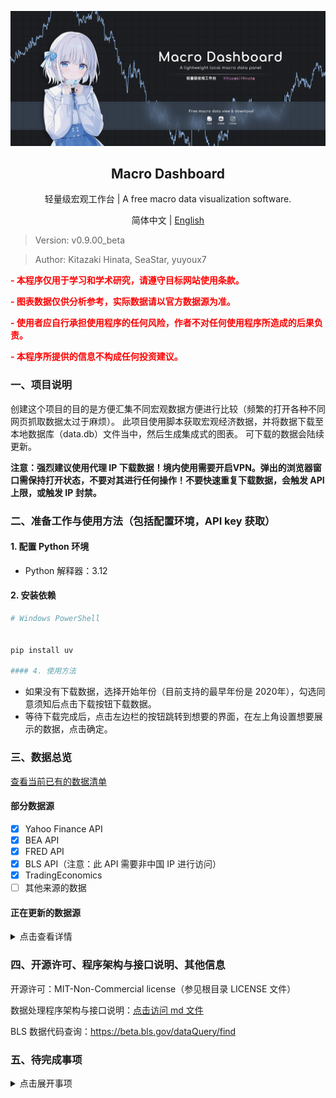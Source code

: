 <p align="center">
  <img src="doc/readme/chart.png" alt="Chart Example">
</p>
<h2 align="center">Macro Dashboard</h2>
  <p align="center">轻量级宏观工作台 | A free macro data visualization software.</p>


<p align="center">
    简体中文 | <a href="https://github.com/Kitazaki-Hinata/Macro_Dashboard/blob/dev/doc/README_en.md">English</a>
</p>

> Version: v0.9.00_beta

> Author: Kitazaki Hinata, SeaStar, yuyoux7

**<p style="color:red"> - 本程序仅用于学习和学术研究，请遵守目标网站使用条款。</p>**

**<p style="color:red"> - 图表数据仅供分析参考，实际数据请以官方数据源为准。</p>**

**<p style="color:red"> - 使用者应自行承担使用程序的任何风险，作者不对任何使用程序所造成的后果负责。</p>**

**<p style="color:red"> - 本程序所提供的信息不构成任何投资建议。</p>**


### 一、项目说明

创建这个项目的目的是方便汇集不同宏观数据方便进行比较（频繁的打开各种不同网页抓取数据太过于麻烦）。
此项目使用脚本获取宏观经济数据，并将数据下载至本地数据库（data.db）文件当中，然后生成集成式的图表。
可下载的数据会陆续更新。

**注意：强烈建议使用代理 IP 下载数据！境内使用需要开启VPN。弹出的浏览器窗口需保持打开状态，不要对其进行任何操作！不要快速重复下载数据，会触发 API 上限，或触发 IP 封禁。**


### 二、准备工作与使用方法（包括配置环境，API key 获取）

#### 1. 配置 Python 环境

- Python 解释器：3.12

#### 2. 安装依赖

```powershell
# Windows PowerShell
    
    
pip install uv
    
#### 4. 使用方法

```

- 如果没有下载数据，选择开始年份（目前支持的最早年份是 2020年），勾选同意须知后点击下载按钮下载数据。
- 等待下载完成后，点击左边栏的按钮跳转到想要的界面，在左上角设置想要展示的数据，点击确定。


### 三、数据总览

[查看当前已有的数据清单](doc/data_available.html)

#### 部分数据源

- [x] Yahoo Finance API
- [x] BEA API
- [x] FRED API
- [x] BLS API（注意：此 API 需要非中国 IP 进行访问）
- [x] TradingEconomics
- [ ] 其他来源的数据

#### 正在更新的数据源

<!-- markdownlint-disable MD033 -->
<details>
  <summary>点击查看详情</summary>

- [ ] AAII散户投资人情绪指数
- [ ] NAAIM经理人持仓指数
- [ ] 家庭/企业/政府负债比率，流动性指标
- [ ] 经常账户，贸易差额，FDI流入流出（BEA: ITA）
- [ ] 服务贸易（BEA: IntlServTrade）
- [ ] 美元计价的外储（BEA: IIP）
- [ ] 劳动力参与率 (Labor Force Participation Rate)
- [ ] 劳工成本与劳工效率
- [ ] 职位空缺与求职者比率 (Job Openings to Applicants Ratio)
- [ ] 分行业就业增长（如科技、医疗、制造业细分）
- [ ] 临时工雇佣数据 (Temporary Help Services Employment)
- [ ] 亚特兰大联储薪资增长追踪 (Wage Growth Tracker)
- [ ] 中间品生产者价格指数 (Intermediate PPI)
- [ ] 原材料生产者价格指数 (Crude Materials PPI)
- [ ] 薪资通胀压力指标 (如单位劳动力成本)
- [ ] 租金等价通胀指标 (Zillow租金指数、CoreLogic房价指数)
- [ ] 月度零售销售额 (Advance Monthly Retail Sales)
- [ ] 电子商务销售额占比
- [ ] 密歇根消费者现况指数 (Current Conditions Index)
- [ ] 核心资本货物订单 (非国防除飞机订单)
- [ ] 建筑支出月报 (Construction Spending)
- [ ] 企业并购活动金额与数量
- [ ] 标普500企业盈利预期修正比率
- [ ] 分商品类别的贸易差额 (能源、汽车、农产品等)
- [ ] 实际有效汇率指数 (Real Effective Exchange Rate)
- [ ] 主要贸易伙伴国对美出口依存度
- [ ] 供应链压力指数 (如纽约联储的GSCPI)
- [ ] 共债务占GDP比例
- [ ] 州与地方政府财政状况
- [ ] 社会保障与医疗保险支出趋势
- [ ] 企业税收与个人税收占比
- [ ] 商业票据利率
- [ ] M2货币供应量增长率
- [ ] 银行信贷标准调查 (Senior Loan Officer Opinion Survey)
- [ ] 成屋销售月报 (Existing Home Sales)
- [ ] 住房空置率 (Homeowner & Rental Vacancy Rates)
- [ ] 抵押贷款申请指数 (MBA Purchase Index)
- [ ] 商业地产价格指数 (如NCREIF)
- [ ] 工业产出与产能利用率 (Federal Reserve G.17报告)
- [ ] 费城联储制造业指数
- [ ] 堪萨斯城联储制造业指数
- [ ] Markit制造业PMI终值
- [ ] OECD美国综合领先指标
- [ ] 经济意外指数 (Citi Economic Surprise Index)
- [ ] 世界大型企业联合会 (Conference Board)
- [ ] 消费者信心细分（预期指数 vs 现况指数）
- [ ] 美国能源信息署 (EIA)
- [ ] 周度原油库存、炼油厂利用率
- [ ] 全美房地产经纪人协会 (NAR)
- [ ] 成屋销售价格中位数
- [ ] 彭博经济意外指数
- [ ] 标普500同比与基钦周期
 
 </details>



### 四、开源许可、程序架构与接口说明、其他信息

开源许可：MIT-Non-Commercial license（参见根目录 LICENSE 文件）

数据处理程序架构与接口说明：[点击访问 md 文件](doc/structure.md)

BLS 数据代码查询：<https://beta.bls.gov/dataQuery/find>


### 五、待完成事项

<details>
    <summary>点击展开事项</summary>

**debug waitlist :**

- [x] ~~**重要：下载数据的多线程逻辑会导致程序崩溃（闪退）**~~ ✅ *2025-10-01：线程清理与取消令牌已修复*
- [x] ~~**重要：点击下载数据后，取消也会导致程序崩溃**~~ ✅ *2025-10-01：取消路径异步化，已通过多轮测试*
- [ ] **新bug：four chart 光标十字针无法同步**
- [ ] four chart里面ctrl加滚轮无法同时缩放四个图表的纵轴
- [ ] One_chart导入db里面的列名以及限制输入框只能输入列名
- [ ] 再多次重新设置图表的时候，后面的数据会错位
- [ ] 软件启动的时候自动读取json里面的内容然后更新
- [ ] four chart里面数据有错开，数量都一致
- [ ] no show second line data on preview labeled
- [ ] one chart里面的右坐标轴字体没法缩小
- [x] ~~应用comfortaa字体失败~~ ✅ *2025-10-01：修正 `font-family` 样式拼写，字体可正常加载*
- [x] ~~ism数据只能下载ism_service~~ ✅ *2025-10-11：修正筛选过程中的命名错误和consent btn识别错误*
- [x] ~~所有非时序数据只用csv，所以要新建一个目录在csv下面，方便遍历~~ ✅ *2025-10-11：添加文件夹路径*
- [ ] 添加cme fedwatch数据但是还没有连接gui
- [ ] One chart里面的time lags功能（数据错位）还没有添加
**extra function waitlist :**

- [ ] 新板块：彭博文章
- [ ] 新板块：美债期限结构
- [ ] 设置图表网格的透明度&颜色
- [x] ~~reset设置框内的内容，包括颜色，数据名称~~ ✅ *2025-10-04：已添加*
- [ ] 设立一个使用说明页面
- [ ] 储存上次设置好的线条样式
- [ ] i18n 多语言支持（简中，繁中，日文）


</details>








